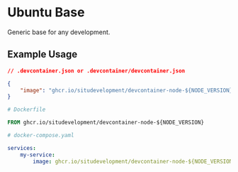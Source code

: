 # Ubuntu Base

Generic base for any development.

## Example Usage

```json
// .devcontainer.json or .devcontainer/devcontainer.json

{
    "image": "ghcr.io/situdevelopment/devcontainer-node-${NODE_VERSION}"
}
```

```dockerfile
# Dockerfile

FROM ghcr.io/situdevelopment/devcontainer-node-${NODE_VERSION}
```

```yaml
# docker-compose.yaml

services:
    my-service:
        image: ghcr.io/situdevelopment/devcontainer-node-${NODE_VERSION}
```
